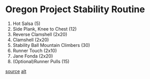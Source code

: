 # Oregon Project Stability Routine

1. Hot Salsa (5)
2. Side Plank, Knee to Chest (12)
3. Reverse Clamshell (2x20)
4. Clamshell (2x20)
5. Stability Ball Mountain Climbers (30)
6. Runner Touch (2x10)
7. Jane Fonda (2x20)
8. (Optional)Runner Pulls (15)

[source](http://www.therapeuticassociates.com/sports-medicine/stability-routine/)
[alt](http://www.runnersworld.com/race-training/oregon-project-stability-routine?page=single)

